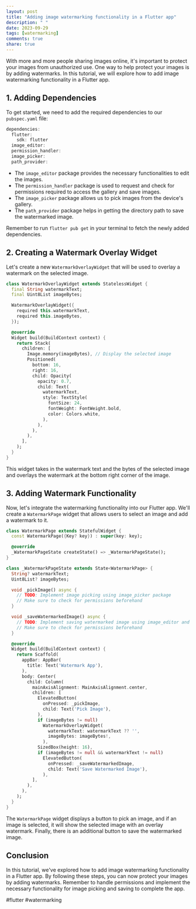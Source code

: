 ```yaml
---
layout: post
title: "Adding image watermarking functionality in a Flutter app"
description: " "
date: 2023-09-29
tags: [watermarking]
comments: true
share: true
---
```


With more and more people sharing images online, it's important to protect your images from unauthorized use. One way to help protect your images is by adding watermarks. In this tutorial, we will explore how to add image watermarking functionality in a Flutter app.

## 1. Adding Dependencies

To get started, we need to add the required dependencies to our `pubspec.yaml` file:

```dart
dependencies:
  flutter:
    sdk: flutter
  image_editor:
  permission_handler:
  image_picker:
  path_provider:
```

- The `image_editor` package provides the necessary functionalities to edit the images.
- The `permission_handler` package is used to request and check for permissions required to access the gallery and save images.
- The `image_picker` package allows us to pick images from the device's gallery.
- The `path_provider` package helps in getting the directory path to save the watermarked image.

Remember to run `flutter pub get` in your terminal to fetch the newly added dependencies.

## 2. Creating a Watermark Overlay Widget

Let's create a new `WatermarkOverlayWidget` that will be used to overlay a watermark on the selected image.

```dart
class WatermarkOverlayWidget extends StatelessWidget {
  final String watermarkText;
  final Uint8List imageBytes;

  WatermarkOverlayWidget({
    required this.watermarkText,
    required this.imageBytes,
  });

  @override
  Widget build(BuildContext context) {
    return Stack(
      children: [
        Image.memory(imageBytes), // Display the selected image
        Positioned(
          bottom: 16,
          right: 16,
          child: Opacity(
            opacity: 0.7,
            child: Text(
              watermarkText,
              style: TextStyle(
                fontSize: 24,
                fontWeight: FontWeight.bold,
                color: Colors.white,
              ),
            ),
          ),
        ),
      ],
    );
  }
}
```

This widget takes in the watermark text and the bytes of the selected image and overlays the watermark at the bottom right corner of the image.

## 3. Adding Watermark Functionality

Now, let's integrate the watermarking functionality into our Flutter app. We'll create a `WatermarkPage` widget that allows users to select an image and add a watermark to it.

```dart
class WatermarkPage extends StatefulWidget {
  const WatermarkPage({Key? key}) : super(key: key);

  @override
  _WatermarkPageState createState() => _WatermarkPageState();
}

class _WatermarkPageState extends State<WatermarkPage> {
  String? watermarkText;
  Uint8List? imageBytes;

  void _pickImage() async {
    // TODO: Implement image picking using image_picker package
    // Make sure to check for permissions beforehand
  }

  void _saveWatermarkedImage() async {
    // TODO: Implement saving watermarked image using image_editor and path_provider packages
    // Make sure to check for permissions beforehand
  }

  @override
  Widget build(BuildContext context) {
    return Scaffold(
      appBar: AppBar(
        title: Text('Watermark App'),
      ),
      body: Center(
        child: Column(
          mainAxisAlignment: MainAxisAlignment.center,
          children: [
            ElevatedButton(
              onPressed: _pickImage,
              child: Text('Pick Image'),
            ),
            if (imageBytes != null)
              WatermarkOverlayWidget(
                watermarkText: watermarkText ?? '',
                imageBytes: imageBytes!,
              ),
            SizedBox(height: 16),
            if (imageBytes != null && watermarkText != null)
              ElevatedButton(
                onPressed: _saveWatermarkedImage,
                child: Text('Save Watermarked Image'),
              ),
          ],
        ),
      ),
    );
  }
}
```

The `WatermarkPage` widget displays a button to pick an image, and if an image is selected, it will show the selected image with an overlay watermark. Finally, there is an additional button to save the watermarked image.

## Conclusion

In this tutorial, we've explored how to add image watermarking functionality in a Flutter app. By following these steps, you can now protect your images by adding watermarks. Remember to handle permissions and implement the necessary functionality for image picking and saving to complete the app.

#flutter #watermarking